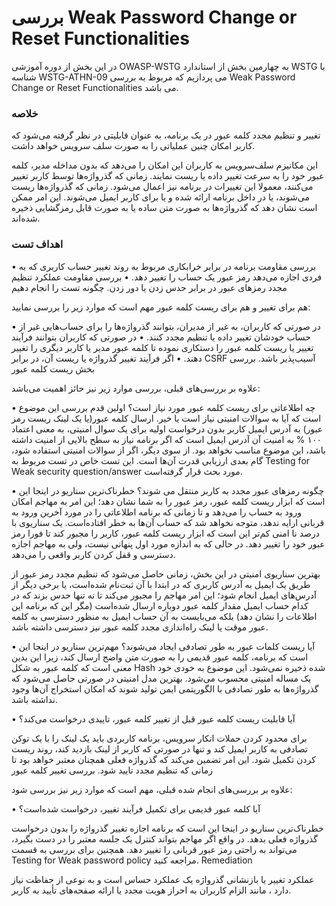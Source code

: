 # بررسی Weak Password Change or Reset Functionalities

در این بخش از دوره آموزشی OWASP-WSTG به چهارمین بخش از استاندارد WSTG با شناسه WSTG-ATHN-09 می پردازیم که مربوط به بررسی Weak Password Change or Reset Functionalities می باشد.

### خلاصه

تغییر و تنظیم مجدد کلمه عبور در یک برنامه، به عنوان قابلیتی در نظر گرفته می‌شود که کاربر امکان چنین عملیاتی را به صورت سلف سرویس خواهد داشت.

این مکانیزم سلف‌سرویس به کاربران این امکان را می‌دهد که بدون مداخله مدیر، کلمه عبور خود را به سرعت تغییر داده یا ریست نمایند. زمانی که گذرواژه‌ها توسط کاربر تغییر می‌کنند، معمولا این تغییرات در برنامه نیز اعمال می‌شود. زمانی که گذرواژه‌ها ریست می‌شوند، یا در داخل برنامه ارائه شده و یا برای کاربر ایمیل می‌شوند. این امر ممکن است نشان دهد که گذرواژه‌ها به صورت متن ساده یا به صورت قابل رمزگشایی ذخیره شده‌اند.

### اهداف تست

• بررسی مقاومت برنامه در برابر خرابکاری مربوط به روند تغییر حساب کاربری که به فردی اجازه می‌دهد رمز عبور یک حساب را تغییر دهد.
• بررسی مقاومت عملکرد تنظیم مجدد رمزهای عبور در برابر حدس زدن یا دور زدن.
چگونه تست را انجام دهیم

هم برای تغییر و هم برای ریست کلمه عبور مهم است که موارد زیر را بررسی نمایید:

• در صورتی که کاربران، به غیر از مدیران، بتوانند گذرواژه‌ها را برای حساب‌هایی غیر از حساب خودشان تغییر داده یا تنظیم مجدد کنند.
• در صورتی که کاربران بتوانند فرآیند تغییر یا ریست کلمه عبور را دستکاری نموده تا کلمه عبور مدیر یا کاربر دیگری را تغییر دهند.
• اگر فرآیند تغییر گذرواژه یا ریست آن، در برابر CSRF آسیب‌پذیر باشد.
بررسی بخش ریست کلمه عبور

علاوه بر بررسی‌های قبلی، بررسی موارد زیر نیز حائز اهمیت می‌باشد:

• چه اطلاعاتی برای ریست کلمه عبور مورد نیاز است؟
اولین قدم بررسی این موضوع است که آیا به سوالات امنیتی نیاز است یا خیر. ارسال کلمه عبور(‏یا یک لینک ریست رمز عبور)‏ به آدرس ایمیل کاربر بدون درخواست اولیه برای یک سوال امنیتی، به معنی اعتماد ۱۰۰ % به امنیت آن آدرس ایمیل است که اگر برنامه نیاز به سطح بالایی از امنیت داشته باشد، این موضوع مناسب نخواهد بود.
از سوی دیگر، اگر از سوالات امنیتی استفاده شود، گام بعدی ارزیابی قدرت آن‌ها است. این تست خاص در تست مربوط به Testing for Weak security question/answer مورد بحث قرار گرفته‌است.

• چگونه رمزهای عبور مجدد به کاربر منتقل می شوند؟
خطرناک‌ترین سناریو در اینجا این است که ابزار ریست کلمه عبور، رمز عبور را به شما نشان دهد؛ این امر به مهاجم امکان ورود به حساب را می‌دهد و تا زمانی که برنامه اطلاعاتی را در مورد آخرین ورود به قربانی ارایه ندهد، متوجه نخواهد شد که حساب آن‌ها به خطر افتاده‌است.
یک سناریوی با درصد نا امنی کم‌تر این است که ابزار ریست کلمه عبور، کاربر را مجبور کند تا فورا رمز عبور خود را تغییر دهد. در حالی که به اندازه مورد اول پنهانی نیست، ولی به مهاجم اجازه دسترسی و قفل کردن کاربر واقعی را می‌دهد.

بهترین سناریوی امنیتی در این بخش، زمانی حاصل می‌شود که تنظیم مجدد رمز عبور از طریق یک ایمیل به آدرس کاربری که در ابتدا با آن ثبت‌نام شده‌است، یا برخی دیگر از آدرس‌های ایمیل انجام شود؛ این امر مهاجم را مجبور می‌کند تا نه تنها حدس بزند که در کدام حساب ایمیل مقدار کلمه عبور دوباره ارسال شده‌است (‏مگر این که برنامه این اطلاعات را نشان دهد) ‏بلکه می‌بایست به آن حساب ایمیل به منظور دسترسی به کلمه عبور موقت یا لینک راه‌اندازی مجدد کلمه عبور نیز دسترسی داشته باشد.

• آیا ریست کلمات عبور به طور تصادفی ایجاد می‌شوند؟
مهم‌ترین سناریو در اینجا این است که برنامه، کلمه عبور قدیمی را به صورت متن واضح ارسال کند، زیرا این بدین معنی است که کلمه عبور به شکل Hash شده ذخیره نمی‌شود. این موضوع به خودی خود یک مساله امنیتی محسوب می‌شود.
بهترین مدل امنیتی در صورتی حاصل می‌شود که گذرواژه‌ها به طور تصادفی با الگوریتمی ایمن تولید شوند که امکان استخراج آن‌ها وجود نداشته باشد.

• آیا قابلیت ریست کلمه عبور قبل از تغییر کلمه عبور، تاییدی درخواست می‌کند؟

برای محدود کردن حملات انکار سرویس، برنامه کاربردی باید یک لینک را با یک توکن تصادفی به کاربر ایمیل کند و تنها در صورتی که کاربر از لینک بازدید کند، روند ریست کردن تکمیل شود. این امر تضمین می‌کند که گذرواژه فعلی همچنان معتبر خواهد بود تا زمانی که تنظیم مجدد تایید شود.
بررسی تغییر کلمه عبور

علاوه بر بررسی‌های انجام شده قبلی، مهم است که موارد زیر نیز بررسی شود:

• آیا کلمه عبور قدیمی برای تکمیل فرآیند تغییر، درخواست شده‌است؟

خطرناک‌ترین سناریو در اینجا این است که برنامه اجازه تغییر گذرواژه را بدون درخواست گذرواژه فعلی بدهد. در واقع اگر مهاجم بتواند کنترل یک جلسه معتبر را در دست بگیرد، می‌تواند به راحتی رمز عبور قربانی را تغییر دهد. همچنین برای بررسی به قسمت Testing for Weak password policy مراجعه کنید.
Remediation

عملکرد تغییر یا بازنشانی گذرواژه یک عملکرد حساس است و به نوعی از حفاظت نیاز دارد ، مانند الزام کاربران به احراز هویت مجدد یا ارائه صفحه‌های تأیید به کاربر.
